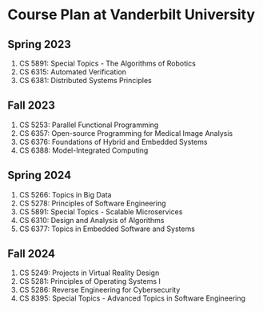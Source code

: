 # Course Plan at Vanderbilt University

## Spring 2023 
1. CS 5891: Special Topics - The Algorithms of Robotics
2. CS 6315: Automated Verification
3. CS 6381: Distributed Systems Principles

## Fall 2023 
1. CS 5253: Parallel Functional Programming
2. CS 6357: Open-source Programming for Medical Image Analysis
3. CS 6376: Foundations of Hybrid and Embedded Systems
4. CS 6388: Model-Integrated Computing

## Spring 2024 
1. CS 5266: Topics in Big Data
2. CS 5278: Principles of Software Engineering
3. CS 5891: Special Topics - Scalable Microservices
4. CS 6310: Design and Analysis of Algorithms
5. CS 6377: Topics in Embedded Software and Systems

## Fall 2024
1. CS 5249: Projects in Virtual Reality Design
2. CS 5281: Principles of Operating Systems I
3. CS 5286: Reverse Engineering for Cybersecurity
4. CS 8395: Special Topics - Advanced Topics in Software Engineering
